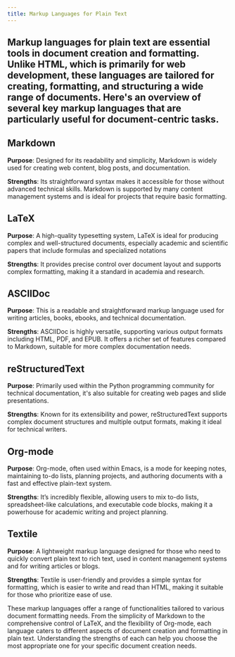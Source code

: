 ```yaml
---
title: Markup Languages for Plain Text
---
```


Markup languages for plain text are essential tools in document creation and formatting. Unlike HTML, which is primarily for web development, these languages are tailored for creating, formatting, and structuring a wide range of documents. Here's an overview of several key markup languages that are particularly useful for document-centric tasks.
---

## Markdown
**Purpose**: Designed for its readability and simplicity, Markdown is widely used for creating web content, blog posts, and documentation.

**Strengths**: Its straightforward syntax makes it accessible for those without advanced technical skills. Markdown is supported by many content management systems and is ideal for projects that require basic formatting.

## LaTeX
**Purpose**: A high-quality typesetting system, LaTeX is ideal for producing complex and well-structured documents, especially academic and scientific papers that include formulas and specialized notations

**Strengths**: It provides precise control over document layout and supports complex formatting, making it a standard in academia and research.

## ASCIIDoc
**Purpose**: This is a readable and straightforward markup language used for writing articles, books, ebooks, and technical documentation.

**Strengths**: ASCIIDoc is highly versatile, supporting various output formats including HTML, PDF, and EPUB. It offers a richer set of features compared to Markdown, suitable for more complex documentation needs.

## reStructuredText
**Purpose**: Primarily used within the Python programming community for technical documentation, it's also suitable for creating web pages and slide presentations.

**Strengths**: Known for its extensibility and power, 
reStructuredText supports complex document structures and multiple output formats, making it ideal for technical writers.

## Org-mode
**Purpose**: Org-mode, often used within Emacs, is a mode for keeping notes, maintaining to-do lists, planning projects, and authoring documents with a fast and effective plain-text system.

**Strengths**: It’s incredibly flexible, allowing users to mix to-do lists, spreadsheet-like calculations, and executable code blocks, making it a powerhouse for academic writing and project planning.

## Textile
**Purpose**: A lightweight markup language designed for those who need to quickly convert plain text to rich text, used in content management systems and for writing articles or blogs.

**Strengths**: Textile is user-friendly and provides a simple syntax for formatting, which is easier to write and read than HTML, making it suitable for those who prioritize ease of use.

These markup languages offer a range of functionalities tailored to various document formatting needs. From the simplicity of Markdown to the comprehensive control of LaTeX, and the flexibility of Org-mode, each language caters to different aspects of document creation and formatting in plain text. Understanding the strengths of each can help you choose the most appropriate one for your specific document creation needs.
